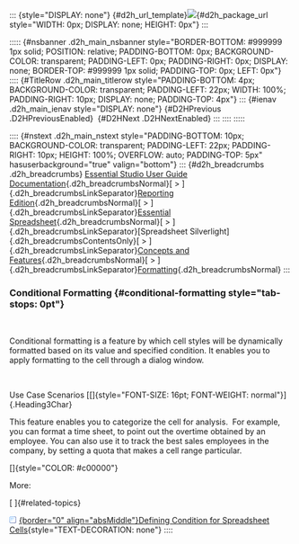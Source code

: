 ::: {style="DISPLAY: none"}
[](ms-xhelp:///?Id=d2h_url_template){#d2h_url_template}![](!package_url!){#d2h_package_url style="WIDTH: 0px; DISPLAY: none; HEIGHT: 0px"}
:::

::::: {#nsbanner .d2h_main_nsbanner style="BORDER-BOTTOM: #999999 1px solid; POSITION: relative; PADDING-BOTTOM: 0px; BACKGROUND-COLOR: transparent; PADDING-LEFT: 0px; PADDING-RIGHT: 0px; DISPLAY: none; BORDER-TOP: #999999 1px solid; PADDING-TOP: 0px; LEFT: 0px"}
:::: {#TitleRow .d2h_main_titlerow style="PADDING-BOTTOM: 4px; BACKGROUND-COLOR: transparent; PADDING-LEFT: 22px; WIDTH: 100%; PADDING-RIGHT: 10px; DISPLAY: none; PADDING-TOP: 4px"}
::: {#ienav .d2h_main_ienav style="DISPLAY: none"}
[](ms-xhelp:///?Id=3686a34b-c893-4262-949c-38ff4c29263d){#D2HPrevious .D2HPreviousEnabled}  [](ms-xhelp:///?Id=6fa57b8c-ea0b-45f6-ba67-974fdba5c914){#D2HNext .D2HNextEnabled}
:::
::::
:::::

:::: {#nstext .d2h_main_nstext style="PADDING-BOTTOM: 10px; BACKGROUND-COLOR: transparent; PADDING-LEFT: 22px; PADDING-RIGHT: 10px; HEIGHT: 100%; OVERFLOW: auto; PADDING-TOP: 5px" hasuserbackground="true" valign="bottom"}
::: {#d2h_breadcrumbs .d2h_breadcrumbs}
[Essential Studio User Guide Documentation](ms-xhelp:///?Id=12457748-09e3-4d74-a240-8e049cedf030){.d2h_breadcrumbsNormal}[ \> ]{.d2h_breadcrumbsLinkSeparator}[Reporting Edition](ms-xhelp:///?Id=027aa5b6-6676-4f93-ad23-c20e8c45792e){.d2h_breadcrumbsNormal}[ \> ]{.d2h_breadcrumbsLinkSeparator}[Essential Spreadsheet](ms-xhelp:///?Id=25812fa4-b4ea-4485-bbfb-30849a783142){.d2h_breadcrumbsNormal}[ \> ]{.d2h_breadcrumbsLinkSeparator}[Spreadsheet Silverlight]{.d2h_breadcrumbsContentsOnly}[ \> ]{.d2h_breadcrumbsLinkSeparator}[Concepts and Features](ms-xhelp:///?Id=7bfcfdc3-3540-43e3-b029-ceaea5fe92f5){.d2h_breadcrumbsNormal}[ \> ]{.d2h_breadcrumbsLinkSeparator}[Formatting](ms-xhelp:///?Id=3686a34b-c893-4262-949c-38ff4c29263d){.d2h_breadcrumbsNormal}
:::

### Conditional Formatting {#conditional-formatting style="tab-stops: 0pt"}

 

Conditional formatting is a feature by which cell styles will be dynamically formatted based on its value and specified condition. It enables you to apply formatting to the cell through a dialog window.

 

Use Case Scenarios [[]{style="FONT-SIZE: 16pt; FONT-WEIGHT: normal"}]{.Heading3Char}

This feature enables you to categorize the cell for analysis.  For example, you can format a time sheet, to point out the overtime obtained by an employee. You can also use it to track the best sales employees in the company, by setting a quota that makes a cell range particular.

[]{style="COLOR: #c00000"} 

More:

[ ]{#related-topics}

[![](button.gif){border="0" align="absMiddle"}Defining Condition for Spreadsheet Cells](ms-xhelp:///?Id=91b0c870-8cca-430c-be65-185e3811cae5){style="TEXT-DECORATION: none"}
::::
